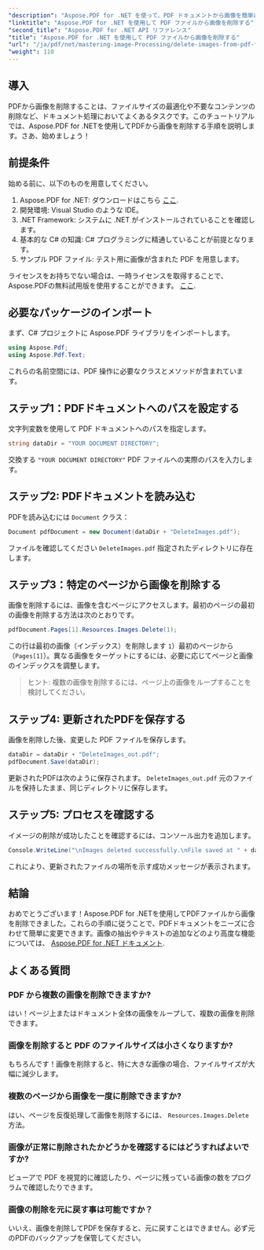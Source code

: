```yaml
---
"description": "Aspose.PDF for .NET を使って、PDF ドキュメントから画像を簡単に削除する方法を学びましょう。このステップバイステップのチュートリアルでは、PDF の読み込みと画像の削除のプロセスを順を追って説明します。"
"linktitle": "Aspose.PDF for .NET を使用して PDF ファイルから画像を削除する"
"second_title": "Aspose.PDF for .NET API リファレンス"
"title": "Aspose.PDF for .NET を使用して PDF ファイルから画像を削除する"
"url": "/ja/pdf/net/mastering-image-Processing/delete-images-from-pdf-files/"
"weight": 110
---
```


## 導入

PDFから画像を削除することは、ファイルサイズの最適化や不要なコンテンツの削除など、ドキュメント処理においてよくあるタスクです。このチュートリアルでは、Aspose.PDF for .NETを使用してPDFから画像を削除する手順を説明します。さあ、始めましょう！

## 前提条件

始める前に、以下のものを用意してください。

1. Aspose.PDF for .NET: ダウンロードはこちら [ここ](https://releases。aspose.com/pdf/net/).
2. 開発環境: Visual Studio のような IDE。
3. .NET Framework: システムに .NET がインストールされていることを確認します。
4. 基本的な C# の知識: C# プログラミングに精通していることが前提となります。
5. サンプル PDF ファイル: テスト用に画像が含まれた PDF を用意します。

ライセンスをお持ちでない場合は、一時ライセンスを取得することで、Aspose.PDFの無料試用版を使用することができます。 [ここ](https://purchase。aspose.com/temporary-license/).

## 必要なパッケージのインポート

まず、C# プロジェクトに Aspose.PDF ライブラリをインポートします。

```csharp
using Aspose.Pdf;
using Aspose.Pdf.Text;
```

これらの名前空間には、PDF 操作に必要なクラスとメソッドが含まれています。

## ステップ1：PDFドキュメントへのパスを設定する

文字列変数を使用して PDF ドキュメントへのパスを指定します。

```csharp
string dataDir = "YOUR DOCUMENT DIRECTORY";
```

交換する `"YOUR DOCUMENT DIRECTORY"` PDF ファイルへの実際のパスを入力します。

## ステップ2: PDFドキュメントを読み込む

PDFを読み込むには `Document` クラス：

```csharp
Document pdfDocument = new Document(dataDir + "DeleteImages.pdf");
```

ファイルを確認してください `DeleteImages.pdf` 指定されたディレクトリに存在します。

## ステップ3：特定のページから画像を削除する

画像を削除するには、画像を含むページにアクセスします。最初のページの最初の画像を削除する方法は次のとおりです。

```csharp
pdfDocument.Pages[1].Resources.Images.Delete(1);
```

この行は最初の画像（インデックス）を削除します `1`）最初のページから（`Pages[1]`）。異なる画像をターゲットにするには、必要に応じてページと画像のインデックスを調整します。

> ヒント: 複数の画像を削除するには、ページ上の画像をループすることを検討してください。

## ステップ4: 更新されたPDFを保存する

画像を削除した後、変更した PDF ファイルを保存します。

```csharp
dataDir = dataDir + "DeleteImages_out.pdf";
pdfDocument.Save(dataDir);
```

更新されたPDFは次のように保存されます。 `DeleteImages_out.pdf` 元のファイルを保持したまま、同じディレクトリに保存します。

## ステップ5: プロセスを確認する

イメージの削除が成功したことを確認するには、コンソール出力を追加します。

```csharp
Console.WriteLine("\nImages deleted successfully.\nFile saved at " + dataDir);
```

これにより、更新されたファイルの場所を示す成功メッセージが表示されます。

## 結論

おめでとうございます！Aspose.PDF for .NETを使用してPDFファイルから画像を削除できました。これらの手順に従うことで、PDFドキュメントをニーズに合わせて簡単に変更できます。画像の抽出やテキストの追加などのより高度な機能については、 [Aspose.PDF for .NET ドキュメント](https://reference。aspose.com/pdf/net/).

## よくある質問

### PDF から複数の画像を削除できますか?
はい！ページ上またはドキュメント全体の画像をループして、複数の画像を削除できます。

### 画像を削除すると PDF のファイルサイズは小さくなりますか?
もちろんです！画像を削除すると、特に大きな画像の場合、ファイルサイズが大幅に減少します。

### 複数のページから画像を一度に削除できますか?
はい、ページを反復処理して画像を削除するには、 `Resources.Images.Delete` 方法。

### 画像が正常に削除されたかどうかを確認するにはどうすればよいですか?
ビューアで PDF を視覚的に確認したり、ページに残っている画像の数をプログラムで確認したりできます。

### 画像の削除を元に戻す事は可能ですか？
いいえ、画像を削除してPDFを保存すると、元に戻すことはできません。必ず元のPDFのバックアップを保管してください。